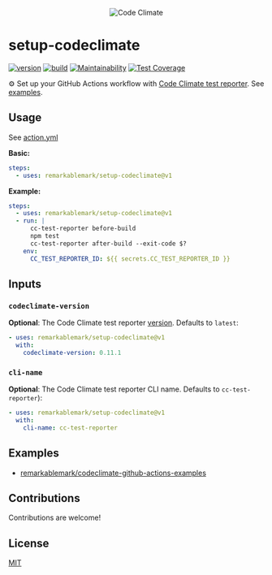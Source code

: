<p align="center">
  <img src="https://github.com/codeclimate.png?size=200" alt="Code Climate">
</p>

# setup-codeclimate

[![version](https://badgen.net/github/release/remarkablemark/setup-codeclimate)](https://github.com/remarkablemark/setup-codeclimate/releases)
[![build](https://github.com/remarkablemark/setup-codeclimate/actions/workflows/build.yml/badge.svg)](https://github.com/remarkablemark/setup-codeclimate/actions/workflows/build.yml)
[![Maintainability](https://api.codeclimate.com/v1/badges/41506f89fd7e38398c84/maintainability)](https://codeclimate.com/github/remarkablemark/setup-codeclimate/maintainability)
[![Test Coverage](https://api.codeclimate.com/v1/badges/41506f89fd7e38398c84/test_coverage)](https://codeclimate.com/github/remarkablemark/setup-codeclimate/test_coverage)

⚙️ Set up your GitHub Actions workflow with [Code Climate test reporter](https://github.com/codeclimate/test-reporter). See [examples](#examples).

## Usage

See [action.yml](action.yml)

**Basic:**

```yaml
steps:
  - uses: remarkablemark/setup-codeclimate@v1
```

**Example:**

```yaml
steps:
  - uses: remarkablemark/setup-codeclimate@v1
  - run: |
      cc-test-reporter before-build
      npm test
      cc-test-reporter after-build --exit-code $?
    env:
      CC_TEST_REPORTER_ID: ${{ secrets.CC_TEST_REPORTER_ID }}
```

## Inputs

### `codeclimate-version`

**Optional**: The Code Climate test reporter [version](https://github.com/codeclimate/test-reporter/releases). Defaults to `latest`:

```yaml
- uses: remarkablemark/setup-codeclimate@v1
  with:
    codeclimate-version: 0.11.1
```

### `cli-name`

**Optional**: The Code Climate test reporter CLI name. Defaults to `cc-test-reporter`):

```yaml
- uses: remarkablemark/setup-codeclimate@v1
  with:
    cli-name: cc-test-reporter
```

## Examples

- [remarkablemark/codeclimate-github-actions-examples](https://github.com/remarkablemark/codeclimate-github-actions-examples)

## Contributions

Contributions are welcome!

## License

[MIT](LICENSE)
